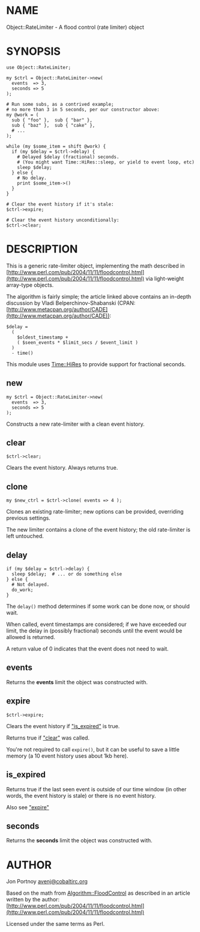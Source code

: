 # NAME

Object::RateLimiter - A flood control (rate limiter) object

# SYNOPSIS

    use Object::RateLimiter;

    my $ctrl = Object::RateLimiter->new(
      events  => 3,
      seconds => 5
    );

    # Run some subs, as a contrived example;
    # no more than 3 in 5 seconds, per our constructor above:
    my @work = (
      sub { "foo" },  sub { "bar" },
      sub { "baz" },  sub { "cake" },
      # ...
    );

    while (my $some_item = shift @work) {
      if (my $delay = $ctrl->delay) {
        # Delayed $delay (fractional) seconds.
        # (You might want Time::HiRes::sleep, or yield to event loop, etc)
        sleep $delay;
      } else {
        # No delay.
        print $some_item->()
      }
    }

    # Clear the event history if it's stale:
    $ctrl->expire;

    # Clear the event history unconditionally:
    $ctrl->clear;

# DESCRIPTION

This is a generic rate-limiter object, implementing the math described in
[http://www.perl.com/pub/2004/11/11/floodcontrol.html](http://www.perl.com/pub/2004/11/11/floodcontrol.html) via light-weight
array-type objects.

The algorithm is fairly simple; the article linked above contains an in-depth
discussion by Vladi Belperchinov-Shabanski (CPAN:
[http://www.metacpan.org/author/CADE](http://www.metacpan.org/author/CADE)):

    $delay =
      ( 
        $oldest_timestamp + 
        ( $seen_events * $limit_secs / $event_limit ) 
      )
      - time()

This module uses [Time::HiRes](http://search.cpan.org/perldoc?Time::HiRes) to provide support for fractional seconds.

## new

    my $ctrl = Object::RateLimiter->new(
      events  => 3,
      seconds => 5
    );

Constructs a new rate-limiter with a clean event history.

## clear

    $ctrl->clear;

Clears the event history. Always returns true.

## clone

    my $new_ctrl = $ctrl->clone( events => 4 );

Clones an existing rate-limiter; new options can be provided, overriding
previous settings. 

The new limiter contains a clone of the event history; the old rate-limiter is
left untouched.

## delay

    if (my $delay = $ctrl->delay) {
      sleep $delay;  # ... or do something else
    } else {
      # Not delayed.
      do_work;
    }

The `delay()` method determines if some work can be done now, or should wait.

When called, event timestamps are considered; if we have exceeded our limit,
the delay in (possibly fractional) seconds until the event would be
allowed is returned.

A return value of 0 indicates that the event does not need to wait.

## events

Returns the __events__ limit the object was constructed with.

## expire

    $ctrl->expire;

Clears the event history if ["is\_expired"](#is\_expired) is true.

Returns true if ["clear"](#clear) was called.

You're not required to call `expire()`, but it can be useful to save a little
memory (a 10 event history uses about 1kb here).

## is\_expired

Returns true if the last seen event is outside of our time window (in other
words, the event history is stale) or there is no event history.

Also see ["expire"](#expire)

## seconds

Returns the __seconds__ limit the object was constructed with.

# AUTHOR

Jon Portnoy <avenj@cobaltirc.org>

Based on the math from [Algorithm::FloodControl](http://search.cpan.org/perldoc?Algorithm::FloodControl) as described in an article
written by the author:
[http://www.perl.com/pub/2004/11/11/floodcontrol.html](http://www.perl.com/pub/2004/11/11/floodcontrol.html)

Licensed under the same terms as Perl.
